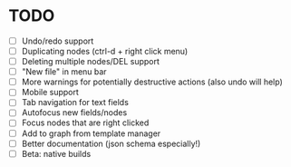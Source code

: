 # TODO
- [ ] Undo/redo support
- [ ] Duplicating nodes (ctrl-d + right click menu)
- [ ] Deleting multiple nodes/DEL support
- [ ] "New file" in menu bar
- [ ] More warnings for potentially destructive actions (also undo will help)
- [ ] Mobile support
- [ ] Tab navigation for text fields
- [ ] Autofocus new fields/nodes
- [ ] Focus nodes that are right clicked
- [ ] Add to graph from template manager
- [ ] Better documentation (json schema especially!)
- [ ] Beta: native builds
